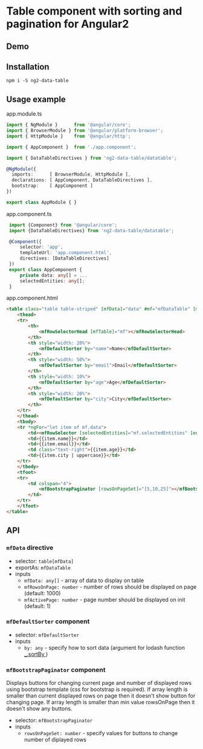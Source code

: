 # Table component with sorting and pagination for Angular2

## Demo

## Installation

```
npm i -S ng2-data-table
```

## Usage example

app.module.ts
```typescript
import { NgModule }      from '@angular/core';
import { BrowserModule } from '@angular/platform-browser';
import { HttpModule }    from '@angular/http';

import { AppComponent }  from './app.component';

import { DataTableDirectives } from 'ng2-data-table/datatable';

@NgModule({
  imports:      [ BrowserModule, HttpModule ],
  declarations: [ AppComponent, DataTableDirectives ],
  bootstrap:    [ AppComponent ]
})

export class AppModule { }

```

app.component.ts
```typescript
 import {Component} from '@angular/core';
 import {DataTableDirectives} from 'ng2-data-table/datatable';

 @Component({
     selector: 'app',
     templateUrl: 'app.component.html',
     directives: [DataTableDirectives]
 })
 export class AppComponent {
     private data: any[] = ...
     selectedEntities: any[];
 }
```

app.component.html
```html
<table class="table table-striped" [mfData]="data" #mf="mfDataTable" [mfRowsOnPage]="5"  (mfSelectedEntities)="setSelectedEntities($event)">
    <thead>
    <tr>
        <th>
            <mfRowSelectorHead [mfTable]="mf"></mfRowSelectorHead>
        </th>
        <th style="width: 20%">
            <mfDefaultSorter by="name">Name</mfDefaultSorter>
        </th>
        <th style="width: 50%">
            <mfDefaultSorter by="email">Email</mfDefaultSorter>
        </th>
        <th style="width: 10%">
            <mfDefaultSorter by="age">Age</mfDefaultSorter>
        </th>
        <th style="width: 20%">
            <mfDefaultSorter by="city">City</mfDefaultSorter>
        </th>
    </tr>
    </thead>
    <tbody>
    <tr *ngFor="let item of mf.data">
        <td><mfRowSelector [selectedEntities]="mf.selectedEntities" [entity]="item" (selectEntity)="mf.addRemoveSelectedEntity($event)"></mfRowSelector></td>
        <td>{{item.name}}</td>
        <td>{{item.email}}</td>
        <td class="text-right">{{item.age}}</td>
        <td>{{item.city | uppercase}}</td>
    </tr>
    </tbody>
    <tfoot>
    <tr>
        <td colspan="4">
            <mfBootstrapPaginator [rowsOnPageSet]="[5,10,25]"></mfBootstrapPaginator>
        </td>
    </tr>
    </tfoot>
</table>
```

## API

### `mfData` directive

 - selector: `table[mfData]`
 - exportAs: `mfDataTable`
 - inputs
   - `mfData: any[]` - array of data to display on table
   - `mfRowsOnPage: number` - number of rows should be displayed on page (default: 1000)
   - `mfActivePage: number` - page number should be displayed on init (default: 1)

### `mfDefaultSorter` component

 - selector: `mfDefaultSorter`
 - inputs
   - `by: any` - specify how to sort data (argument for lodash function [_.sortBy ](https://lodash.com/docs#sortBy))

### `mfBootstrapPaginator` component
Displays buttons for changing current page and number of displayed rows using bootstrap template (css for bootstrap is required). If array length is smaller than current displayed rows on page then it doesn't show button for changing page. If array length is smaller than min value rowsOnPage then it doesn't show any buttons.

 - selector: `mfBootstrapPaginator`
 - inputs
   - `rowsOnPageSet: number` - specify values for buttons to change number of diplayed rows
